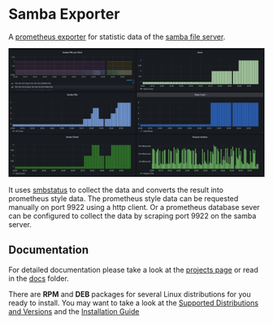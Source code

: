 # Samba Exporter

A [prometheus exporter](https://prometheus.io/docs/instrumenting/exporters/) for statistic data of the [samba file server](https://www.samba.org/).

![Screenshot of dashboard for the samba service](./docs/assets/Samba-Dashboard.png)

It uses [smbstatus](https://www.samba.org/samba/docs/current/man-html/smbstatus.1.html)  to collect the data and converts the result into prometheus style data.
The prometheus style data can be requested manually on port 9922 using a http client. Or a prometheus database sever can be configured to collect the data by scraping port 9922 on the samba server.

## Documentation

For detailed documentation please take a look at the [projects page](https://imker25.github.io/samba_exporter/Index/) or read in the [docs](./docs/Index.md) folder.

There are **RPM** and **DEB** packages for several Linux distributions for you ready to install. You may want to take a look at the [Supported Distributions and Versions](./docs/Installation/SupportedVersions.md) and the [Installation Guide](./docs/Installation/InstallationGuide.md)

